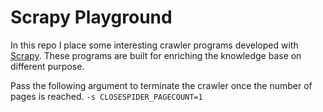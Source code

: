 # Scrapy Playground

In this repo I place some interesting crawler programs developed with [Scrapy](https://scrapy.org).
These programs are built for enriching the knowledge base on different purpose.


Pass the following argument to terminate the crawler once the number of pages is reached.
``-s CLOSESPIDER_PAGECOUNT=1``